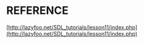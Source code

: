 # REFERENCE

[http://lazyfoo.net/SDL_tutorials/lesson11/index.php](http://lazyfoo.net/SDL_tutorials/lesson11/index.php)
